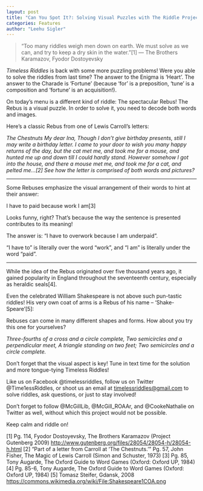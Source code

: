 ```yaml
---
layout: post
title: "Can You Spot It?: Solving Visual Puzzles with The Riddle Project"
categories: Features
author: "Leehu Sigler"
---
```


> “Too many riddles weigh men down on earth. We must solve as we can, and try to keep a dry skin in the water.”[1]
 ― The Brothers Karamazov, Fyodor Dostoyevsky

*Timeless Riddles* is back with some more puzzling problems! Were you able to solve the riddles from last time? The answer to the Enigma is ‘Heart’. The answer to the Charade is ‘Fortune’ (because ‘for’ is a preposition, ‘tune’ is a composition and ‘fortune’ is an acquisition!).

On today’s menu is a different kind of riddle: The spectacular Rebus! The Rebus is a visual puzzle. In order to solve it, you need to decode both words and images.

Here’s a classic Rebus from one of Lewis Carroll’s letters:

*The Chestnuts
My dear Ina,
Though I don’t give
birthday presents, still I
may write a birthday letter.
I came to your door to
wish you many happy returns
of the day, but the cat met
me, and took me for a mouse,
and hunted me up and down
till I could hardly stand.
However somehow I got
into the house, and there
a mouse met me, and took me
for a cat, and pelted me…[2]
See how the letter is comprised of both words and pictures?*

------

Some Rebuses emphasize the visual arrangement of their words to hint at their answer:

 I have to paid
because
work I am[3]

Looks funny, right? That’s because the way the sentence is presented contributes to its meaning!

The answer is: “I have to overwork because I am underpaid”.

“I have to” is literally over the word “work”, and “I am” is literally under the word “paid”.

------

While the idea of the Rebus originated over five thousand years ago, it gained popularity in England throughout the seventeenth century, especially as heraldic seals[4].

Even the celebrated William Shakespeare is not above such pun-tastic riddles! His very own coat of arms is a Rebus of his name – ‘Shake-Speare’[5]:

Rebuses can come in many different shapes and forms. How about you try this one for yourselves?

*Three-fourths of a cross and a circle complete,
Two semicircles and a perpendicular meet,
A triangle standing on two feet;
Two semicircles and a circle complete.*

Don’t forget that the visual aspect is key! Tune in text time for the solution and more tongue-tying Timeless Riddles!

Like us on Facebook @timelessriddles, follow us on Twitter @Time1essRiddles, or shoot us an email at timelessriddles@gmail.com to solve riddles, ask questions, or just to stay involved!

Don’t forget to follow @McGillLib, @McGill_ROAAr, and @CookeNathalie on Twitter as well, without which this project would not be possible.

Keep calm and riddle on!

[1] Pg. 114, Fyodor Dostoyevsky, The Brothers Karamazov (Project Gutenberg 2009) http://www.gutenberg.org/files/28054/28054-h/28054-h.html
[2] “Part of a letter from Carroll at ‘The Chestnuts.’” Pg. 57, John Fisher, The Magic of Lewis Carroll (Simon and Schuster, 1973)
[3] Pg. 85, Tony Augarde, The Oxford Guide to Word Games (Oxford: Oxford UP, 1984)
[4] Pg. 85-6, Tony Augarde, The Oxford Guide to Word Games (Oxford: Oxford UP, 1984)
[5] Tomasz Steifer, Gdansk, 2008 https://commons.wikimedia.org/wiki/File:Shakespeare1COA.png

